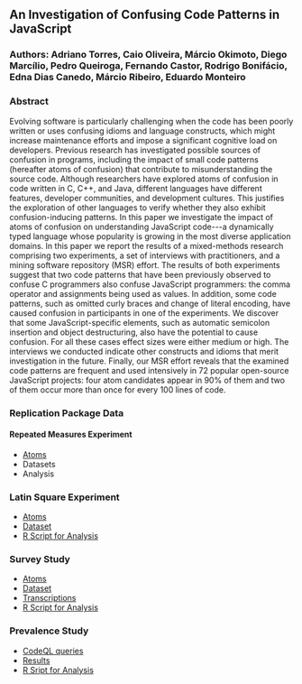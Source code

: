## An Investigation of Confusing Code Patterns in JavaScript

### Authors: Adriano Torres, Caio Oliveira, Márcio Okimoto, Diego Marcílio, Pedro Queiroga, Fernando Castor, Rodrigo Bonifácio, Edna Dias Canedo, Márcio Ribeiro, Eduardo Monteiro

### Abstract

Evolving software is particularly challenging when the code has been poorly written or uses confusing idioms and language constructs, which might increase maintenance efforts and impose a significant cognitive load on developers. Previous research has investigated possible sources of confusion in programs, including the impact of small code patterns (hereafter atoms of confusion) that contribute to misunderstanding the source code. Although researchers have explored atoms of confusion in code written in C, C++, and Java, different languages have different features, developer communities, and development cultures. This justifies the exploration of other languages to verify whether they also exhibit confusion-inducing patterns. In this paper we investigate the impact of atoms of confusion on understanding JavaScript code---a dynamically typed language whose popularity is growing in the most diverse application domains. In this paper we report the results of a mixed-methods research comprising two experiments, a set of interviews with practitioners, and a mining software repository (MSR) effort. The results of both experiments suggest that two code patterns that have been previously observed to confuse C programmers also confuse JavaScript programmers: the comma operator and assignments being used as values. In addition, some code patterns, such as omitted curly braces and change of literal encoding, have caused confusion in participants in one of the experiments. We discover that some JavaScript-specific elements, such as automatic semicolon insertion and object destructuring, also have the potential to cause confusion. For all these cases effect sizes were either medium or high. The interviews we conducted indicate other constructs and idioms that merit investigation in the future. Finally, our MSR effort reveals that the examined code patterns are frequent and used intensively in 72 popular open-source JavaScript projects: four atom candidates appear in 90\% of them and two of them occur more than once for every 100 lines of code.

### Replication Package Data


#### Repeated Measures Experiment
  * [Atoms](https://docs.google.com/spreadsheets/d/1A7Y605WK1fttCUmG9I-I2aTG9C95PVSjBRa3KNUlYn4/edit?usp=sharing)
  * Datasets
  * Analysis
  
### Latin Square Experiment
  * [Atoms](https://github.com/rbonifacio/AtomsJS/blob/main/package/s02/atoms.pdf)
  * [Dataset](https://github.com/rbonifacio/AtomsJS/blob/main/package/s02/survey-results.csv)
  * [R Script for Analysis]((https://github.com/rbonifacio/AtomsJS/blob/main/package/s02/analysis.Rmd))
  
### Survey Study

  * [Atoms](https://github.com/rbonifacio/AtomsJS/blob/main/package/s03/atoms.pdf)
  * [Dataset](https://github.com/rbonifacio/AtomsJS/blob/main/package/s03/dataset.csv)
  * [Transcriptions](https://github.com/rbonifacio/AtomsJS/blob/main/package/s03/transcriptions)
  * [R Script for Analysis]((https://github.com/rbonifacio/AtomsJS/blob/main/package/s03/analysis.Rmd))

### Prevalence  Study

   * [CodeQL queries](https://github.com/rbonifacio/AtomsJS/tree/main/package/s04/queries)
   * [Results](https://github.com/rbonifacio/AtomsJS/blob/main/package/s04/dataset.csv) 
   * [R Sript for Analysis](https://github.com/rbonifacio/AtomsJS/blob/main/package/s04/analysis.Rmd)